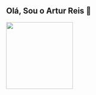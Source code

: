 ## Olá, Sou o Artur Reis 👋
<div>
  <a href="https://arturdev.netlify.app/">
  <img height=180em" src="https://github-readme-stats.vercel.app/api?username={Artu-Dev}&theme=purple-yellow"
</div>

